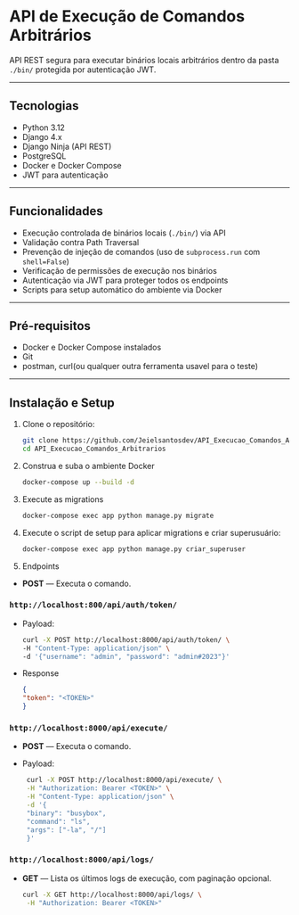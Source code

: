# API de Execução de Comandos Arbitrários

API REST segura para executar binários locais arbitrários dentro da pasta `./bin/` protegida por autenticação JWT. 

---

## Tecnologias

- Python 3.12
- Django 4.x
- Django Ninja (API REST)
- PostgreSQL
- Docker e Docker Compose
- JWT para autenticação

---

## Funcionalidades

- Execução controlada de binários locais (`./bin/`) via API
- Validação contra Path Traversal
- Prevenção de injeção de comandos (uso de `subprocess.run` com `shell=False`)
- Verificação de permissões de execução nos binários
- Autenticação via JWT para proteger todos os endpoints
- Scripts para setup automático do ambiente via Docker

---

## Pré-requisitos

- Docker e Docker Compose instalados
- Git
- postman, curl(ou qualquer outra ferramenta usavel para o teste)

---

## Instalação e Setup

1. Clone o repositório:
   ```bash
   git clone https://github.com/Jeielsantosdev/API_Execucao_Comandos_Arbitrarios.git
   cd API_Execucao_Comandos_Arbitrarios

2. Construa e suba o ambiente Docker
    ```bash
    docker-compose up --build -d
3. Execute as migrations
    ```bash
    docker-compose exec app python manage.py migrate

4. Execute o script de setup para aplicar migrations e criar superusuário:
    ```bash
    docker-compose exec app python manage.py criar_superuser
5. Endpoints

* **POST** — Executa o comando.
### `http://localhost:800/api/auth/token/`
* Payload:
    ```bash
    curl -X POST http://localhost:8000/api/auth/token/ \
    -H "Content-Type: application/json" \
    -d '{"username": "admin", "password": "admin#2023"}'

    
    ```
* Response
    ```json
    {
    "token": "<TOKEN>"
    }
    
    ```

### `http://localhost:8000/api/execute/`

* **POST** — Executa o comando.
* Payload:

   ```bash
    curl -X POST http://localhost:8000/api/execute/ \
    -H "Authorization: Bearer <TOKEN>" \
    -H "Content-Type: application/json" \
    -d '{
    "binary": "busybox",
    "command": "ls",
    "args": ["-la", "/"]
    }'

    ```


### `http://localhost:8000/api/logs/`

* **GET** — Lista os últimos logs de execução, com paginação opcional.
    ```bash
    curl -X GET http://localhost:8000/api/logs/ \
     -H "Authorization: Bearer <TOKEN>"
